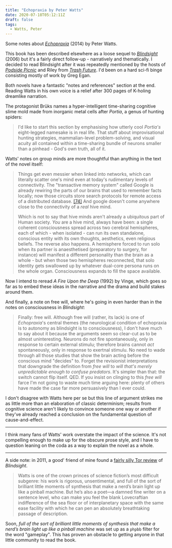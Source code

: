```yaml
---
title: "Echopraxia by Peter Watts"
date: 2020-07-18T05:12:11Z
draft: false
tags:
  - Watts, Peter
---
```


Some notes about [_Echopraxia_](https://www.librarything.com/work/14603863) (2014) by Peter Watts.

This book has been described elsewhere as a loose sequel to [_Blindsight_](librarything.com/work/1333265) (2006) but it's a fairly direct follow-up - narratively and thematically. I decided to read Blindsight after it was repeatedly mentioned by the hosts of [_Podside Picnic_](https://twitter.com/podsidep?lang=en) and Riley from [_Trash Future_](https://trashfuturepodcast.podbean.com/). I'd been on a hard sci-fi binge consisting mostly of work by Greg Egan.

Both novels have a fantastic "notes and references" section at the end. Reading Watts in his own voice is a relief after 300 pages of K-holing dreamlike narration.

The protagonist Brüks names a hyper-intelligent time-sharing cognitive slime mold made from inorganic metal cells after _Portia_, a genus of hunting spiders:

> I'd like to start this section by emphasising how utterly cool _Portia's_ eight-legged namesake is in real life. That stuff about improvisational hunting strategies, mammalian-level problem-solving, and visual acuity all contained within a time-sharing bundle of neurons smaller than a pinhead - God's own truth, all of it.

Watts' notes on group minds are more thoughtful than anything in the text of the novel itself:

> Things get even messier when linked into networks, which can literally scatter one's mind even at today's rudimentary levels of connectivity. The "transactive memory system" called Google is already rewiring the parts of our brains that used to remember facts locally; now those circuits store search protocols for remote access of a distributed database. [[74]](https://science.sciencemag.org/content/333/6043/776.full) And google doesn't come anywhere close to the connectivity of a _real_ hive mind.
>
> Which is not to say that hive minds aren't already a ubiquitous part of Human society. _You_ are a hive mind, always have been: a single coherent consciousness spread across two cerebral hemispheres, each of which - when isolated - can run its own standalone, conscious entity with its own thoughts, aesthetics, even religious beliefs. The reverse also happens. A hemisphere forced to run solo when its partner is anaesthetised (preparatory to surgery, for instance) will manifest a different personality than the brain as a whole - but when those two hemispheres reconnected, that solo identity gets swallowed up by whatever dual-core persona runs on the whole organ. Consciousness expands to fill the space available.

Now I intend to reread _A Fire Upon the Deep_ (1992) by Vinge, which goes so far as to embed these ideas in the narrative and the drama and build stakes around them.

And finally, a note on free will, where he's going in even harder than in the notes on consciousness in _Blindsight_:

> Finally: free will. Although free will (rather, its lack) is one of _Echopraxia_'s central themes (the neurological condition of echopraxia is to autonomy as blindsight is to consciousness), I don't have much to say about it because the arguments seem so clear-cut as to be almost uninteresting. Neurons do not fire spontaneously, only in response to certain external stimulu; therefore brains cannot _act_ spontaneously, only in response to exertnal stimulu. No need to wade through all those studies that show the brain acting before the conscious mind "decides" to. Forget the revisionist interpretations that downgrade the definition from _free will_ to _will that's merely unpredictable enough to confuse predators_. It's simpler than that: the switch cannot flip itself. QED. If you insist on clinging to this _free will_ farce I'm not going to waste much time arguing here: plenty of others have made the case far more persuasively than I ever could.

I don't disagree with Watts here per se but this line of argument strikes me as little more than an elaboration of classic determinism; results from cognitive science aren't likely to convince someone one way or another if they've already reached a conclusion on the fundamental question of cause-and-effect.

---

I think many fans of Watts' work overstate the impact of the science. It's not compelling enough to make up for the obscure prose style, and I have to question leaning on the coda as a way to explain the novel as a whole.

---

A side note: in 2011, a good' friend of mine found a [fairly silly Tor review](https://www.tor.com/2011/03/03/best-sff-novels-of-the-decade-an-appreciation-of-blindsight/comment-page-1/) of _Blindsight_.

>  Watts is one of the crown princes of science fiction’s most difficult subgenre: his work is rigorous, unsentimental, and full of the sort of brilliant little moments of synthesis that make a nerd’s brain light up like a pinball machine. But he’s also a poet—a damned fine writer on a sentence level, who can make you feel the blank Lovecraftian indifference of the sea floor or of interplanetary space with the same ease facility with which he can pen an absolutely breathtaking passage of description.

Soon, _full of the sort of brilliant little moments of synthesis that make a nerd’s brain light up like a pinball machine_ was set up as a `phpbb` filter for the word "gameplay". This has proven an obstacle to getting anyone in that little community to read the book.

